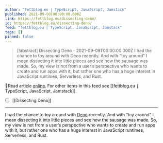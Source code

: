 ```yaml
---
author: "fettblog․eu ∣ TypeScript, JavaScript, Jamstack"
published: 2021-09-08T00:00:00.000Z
link: https://fettblog.eu/dissecting-deno/
id: https://fettblog.eu/dissecting-deno/
feed: "fettblog․eu ∣ TypeScript, JavaScript, Jamstack"
tags: []
pinned: false
---
```

> [!abstract] Dissecting Deno - 2021-09-08T00:00:00.000Z
> I had the chance to toy around with Deno recently. And with “toy around” I mean dissecting it into little pieces and see how the sausage was made. So, my view is not from a user’s perspective who wants to create and run apps with it, but rather one who has a huge interest in JavaScript runtimes, Serverless, and Rust.

🔗Read article [online](https://fettblog.eu/dissecting-deno/). For other items in this feed see [[fettblog․eu ∣ TypeScript, JavaScript, Jamstack]].

- [ ] [[Dissecting Deno]]
- - -
I had the chance to toy around with [Deno](https://deno.land) recently. And with “toy around” I mean dissecting it into little pieces and see how the sausage was made. So, my view is not from a user’s perspective who wants to create and run apps with it, but rather one who has a huge interest in JavaScript runtimes, Serverless, and Rust.
